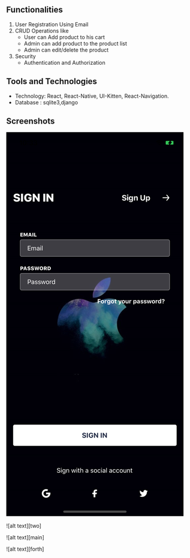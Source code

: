 ## Functionalities

1. User Registration Using Email
2. CRUD Operations like
   - User can Add product to his cart
   - Admin can add product to the product list
   - Admin can edit/delete the product
3. Security
   - Authentication and Authorization

## Tools and Technologies

- Technology: React, React-Native, UI-Kitten, React-Navigation.
- Database : sqlite3,django

## Screenshots

![alt text][one]
   
   [one]: screenshots/login.png "One"
   
   
![alt text][two]
   
   [one]: screenshots/signup.png "two"
   
   
![alt text][main]
   
   [one]: screenshots/main.png "three"

![alt text][forth]
   
   [one]: screenshots/product_list.png "forth"
